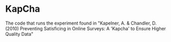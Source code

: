 KapCha
======

The code that runs the experiment found in "Kapelner, A. &amp; Chandler, D. (2010) Preventing Satisficing in Online Surveys: A 'Kapcha' to Ensure Higher Quality Data"
